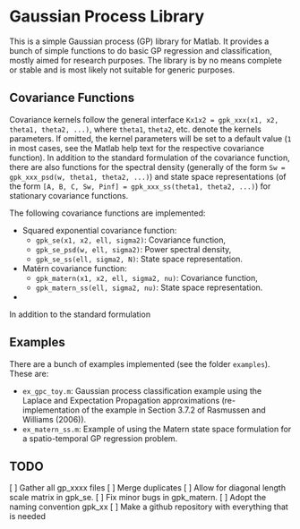Gaussian Process Library
========================
This is a simple Gaussian process (GP) library for Matlab. It provides a bunch of simple functions to do basic GP regression and classification, mostly aimed for research purposes. The library is by no means complete or stable and is most likely not suitable for generic purposes.


Covariance Functions
--------------------
Covariance kernels follow the general interface `Kx1x2 = gpk_xxx(x1, x2, theta1, theta2, ...)`, where `theta1`, `theta2`, etc. denote the kernels parameters. If omitted, the kernel parameters will be set to a default value (`1` in most cases, see the Matlab help text for the respective covariance function). In addition to the standard formulation of the covariance function, there are also functions for the spectral density (generally of the form `Sw = gpk_xxx_psd(w, theta1, theta2, ...)`) and state space representations (of the form `[A, B, C, Sw, Pinf] = gpk_xxx_ss(theta1, theta2, ...)`) for stationary covariance functions.

The following covariance functions are implemented:

* Squared exponential covariance function:
    * `gpk_se(x1, x2, ell, sigma2)`: Covariance function,
    * `gpk_se_psd(w, ell, sigma2)`: Power spectral density,
    * `gpk_se_ss(ell, sigma2, N)`: State space representation.
* Matérn covariance function:
    * `gpk_matern(x1, x2, ell, sigma2, nu)`: Covariance function,
    * `gpk_matern_ss(ell, sigma2, nu)`: State space representation.
*

In addition to the standard formulation

Examples
--------
There are a bunch of examples implemented (see the folder `examples`). These are:

* `ex_gpc_toy.m`: Gaussian process classification example using the Laplace and Expectation Propagation approximations (re-implementation of the example in Section 3.7.2 of Rasmussen and Williams (2006)).
* `ex_matern_ss.m`: Example of using the Matern state space formulation for a spatio-temporal GP regression problem.


TODO
----
[ ] Gather all gp_xxxx files
[ ] Merge duplicates
[ ] Allow for diagonal length scale matrix in gpk_se.
[ ] Fix minor bugs in gpk_matern.
[ ] Adopt the naming convention gpk_xx
[ ] Make a github repository with everything that is needed

